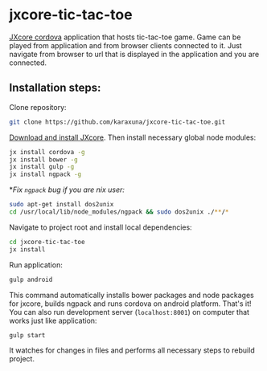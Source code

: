 # jxcore-tic-tac-toe
[JXcore cordova](https://github.com/jxcore/jxcore-cordova) application that hosts tic-tac-toe game. Game can be played from application and from browser clients connected to it. Just navigate from browser to url that is displayed in the application and you are connected.

## Installation steps:

Clone repository:

```bash
git clone https://github.com/karaxuna/jxcore-tic-tac-toe.git
```

[Download and install JXcore](http://jxcore.com/downloads/). Then install necessary global node modules:

```bash
jx install cordova -g
jx install bower -g
jx install gulp -g
jx install ngpack -g
```

**Fix `ngpack` bug if you are *nix user:**

```bash
sudo apt-get install dos2unix
cd /usr/local/lib/node_modules/ngpack && sudo dos2unix ./**/*
```

Navigate to project root and install local dependencies:

```bash
cd jxcore-tic-tac-toe
jx install
```

Run application:

```bash
gulp android
```
  
This command automatically installs bower packages and node packages for jxcore, builds ngpack and runs cordova on android platform. That's it! You can also run development server (`localhost:8001`) on computer that works just like application:

```bash
gulp start
```

It watches for changes in files and performs all necessary steps to rebuild project.
